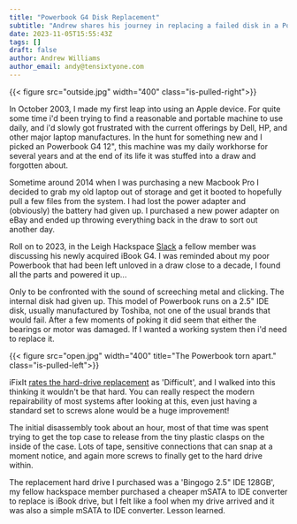 ```yaml
---
title: "Powerbook G4 Disk Replacement"
subtitle: "Andrew shares his journey in replacing a failed disk in a Powerbook G4"
date: 2023-11-05T15:55:43Z
tags: []
draft: false
author: Andrew Williams
author_email: andy@tensixtyone.com
---
```


{{< figure src="outside.jpg" width="400" class="is-pulled-right">}}

In October 2003, I made my first leap into using an Apple device. For quite some time i'd been trying to find a reasonable and portable machine to use daily, and i'd slowly got frustrated with the current offerings by Dell, HP, and other major laptop manufactures. In the hunt for something new and I picked an Powerbook G4 12", this machine was my daily workhorse for several years and at the end of its life it was stuffed into a draw and forgotten about.

Sometime around 2014 when I was purchasing a new Macbook Pro I decided to grab my old laptop out of storage and get it booted to hopefully pull a few files from the system. I had lost the power adapter and (obviously) the battery had given up. I purchased a new power adapter on eBay and ended up throwing everything back in the draw to sort out another day.

Roll on to 2023, in the Leigh Hackspace [Slack](https://join.slack.com/t/leighhack/shared_invite/enQtNDYzMjEyMDMxNDExLTE1MWY5N2IwMzdhMzQ0ZWFiNDkyNzJmMGM1ZmFkODcwMGM5ODFmYmI4MjhmM2JiMWEyY2E3NTRjMTQzMzljZWU) a fellow member was discussing his newly acquired iBook G4. I was reminded about my poor Powerbook that had been left unloved in a draw close to a decade, I found all the parts and powered it up...

Only to be confronted with the sound of screeching metal and clicking. The internal disk had given up. This model of Powerbook runs on a 2.5" IDE disk, usually manufactured by Toshiba, not one of the usual brands that would fail. After a few moments of poking it did seem that either the bearings or motor was damaged. If I wanted a working system then i'd need to replace it.

{{< figure src="open.jpg" width="400" title="The Powerbook torn apart." class="is-pulled-left">}}

iFixIt [rates the hard-drive replacement](https://www.ifixit.com/Guide/PowerBook+G4+Aluminum+12-Inch+1-1.5+GHz+Hard+Drive+Replacement/548) as 'Difficult', and I walked into this thinking it wouldn't be that hard. You can really respect the modern repairability of most systems after looking at this, even just having a standard set to screws alone would be a huge improvement!

The initial disassembly took about an hour, most of that time was spent trying to get the top case to release from the tiny plastic clasps on the inside of the case. Lots of tape, sensitive connections that can snap at a moment notice, and again more screws to finally get to the hard drive within. 

The replacement hard drive I purchased was a 'Bingogo 2.5" IDE 128GB', my fellow hackspace member purchased a cheaper mSATA to IDE converter to replace is iBook drive, but I felt like a fool when my drive arrived and it was also a simple mSATA to IDE converter. Lesson learned. 